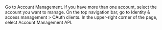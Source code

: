 Go to Account Management﻿. If you have more than one account, select the account you want to manage.
On the top navigation bar, go to Identity & access management > OAuth clients.
In the upper-right corner of the page, select Account Management API.
